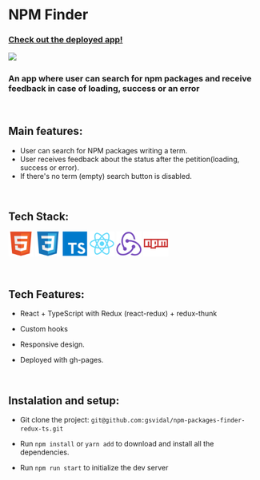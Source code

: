 # NPM Finder

### [Check out the deployed app!](https://www.gonzalovidal.dev/npm-packages-finder-redux-ts/)

<a href="https://www.gonzalovidal.dev/npm-packages-finder-redux-ts/">
  <img src="https://i.postimg.cc/DwR4xM7k/npm-finder-redux-ts.gif" width="700">
</a> 

### An app where user can search for npm packages and receive feedback in case of loading, success or an error
<br />

## Main features:
- User can search for NPM packages writing a term.
- User receives feedback about the status after the petition(loading, success or error).
- If there's no term (empty) search button is disabled.
<br />

## Tech Stack:

<img src="https://github.com/devicons/devicon/blob/master/icons/html5/html5-original.svg" alt="html5 Logo" width="50" height="50"/> <img src="https://github.com/devicons/devicon/blob/master/icons/css3/css3-original.svg" alt="css3 Logo" width="50" height="50"/>
<img src="https://github.com/devicons/devicon/blob/master/icons/typescript/typescript-original.svg" alt="Javascript Logo" width="50" height="50"/>
<img src="https://github.com/devicons/devicon/blob/master/icons/react/react-original.svg" alt="react Logo" width="50" height="50"/>
<img src="https://github.com/devicons/devicon/blob/master/icons/redux/redux-original.svg" alt="redux Logo" width="50" height="50"/>
<img src="https://github.com/devicons/devicon/blob/master/icons/npm/npm-original-wordmark.svg" alt="npm Logo" width="50" height="50"/>

<br />

## Tech Features: 

- React + TypeScript with Redux (react-redux) + redux-thunk

- Custom hooks

- Responsive design.

- Deployed with gh-pages.


<br />

## Instalation and setup:

- Git clone the project: `git@github.com:gsvidal/npm-packages-finder-redux-ts.git`

- Run `npm install` or `yarn add` to download and install all the dependencies.

- Run `npm run start` to initialize the dev server
